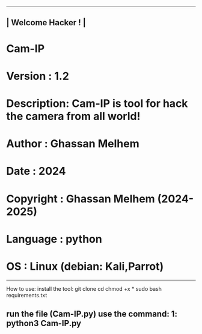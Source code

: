 ---------------------
|  Welcome Hacker ! |
---------------------
# Cam-IP
# Version    : 1.2
# Description: Cam-IP is tool for hack the camera from all world!
# Author     : Ghassan Melhem
# Date       : 2024
# Copyright  : Ghassan Melhem (2024-2025)
# Language   : python
# OS         : Linux (debian: Kali,Parrot)
---------------------------------------------
How to use:
install the tool:
git clone
cd 
chmod +x *
sudo bash requirements.txt

run the file (Cam-IP.py)
use the command:
1:
python3 Cam-IP.py
---------------------------------------------
